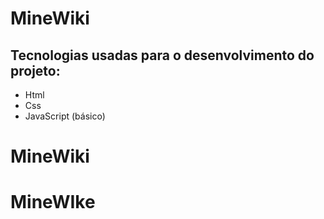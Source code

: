 # MineWiki

## Tecnologias usadas para o desenvolvimento do projeto:
 - Html
 - Css
 - JavaScript (básico)

# MineWiki
# MineWIke
